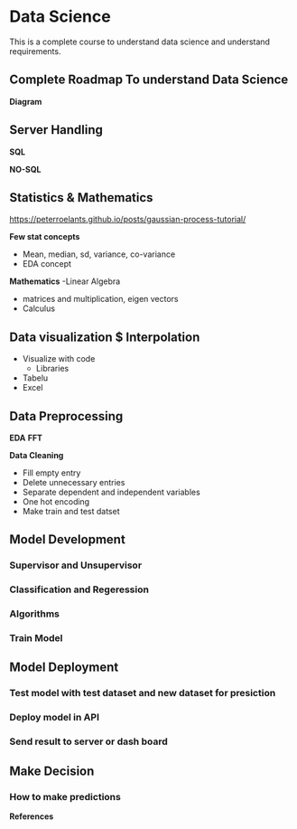 # Data Science

This is a complete course to understand data science and understand requirements.

## Complete  Roadmap To understand Data Science

**Diagram**


## Server Handling

**SQL**

**NO-SQL**


## Statistics & Mathematics
https://peterroelants.github.io/posts/gaussian-process-tutorial/

**Few stat concepts**
- Mean, median, sd, variance, co-variance
- EDA concept

**Mathematics**
-Linear Algebra

- matrices and multiplication, eigen vectors
- Calculus

## Data visualization $ Interpolation

- Visualize with code
    - Libraries
- Tabelu
- Excel


## Data Preprocessing

**EDA**
**FFT**

**Data Cleaning**
- Fill empty entry
- Delete unnecessary entries
- Separate dependent and independent variables
- One hot encoding
- Make train and test datset 

## Model Development

### Supervisor and Unsupervisor
### Classification and Regeression
### Algorithms
### Train Model


## Model Deployment

### Test model with test dataset and new dataset for presiction
### Deploy model in API
### Send result to  server or dash board  

## Make Decision

### How to make predictions



**References**
